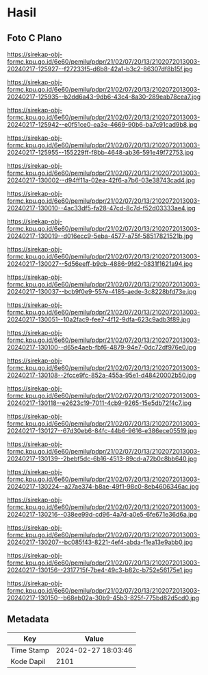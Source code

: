 # Hasil

## Foto C Plano

https://sirekap-obj-formc.kpu.go.id/6e60/pemilu/pdpr/21/02/07/20/13/2102072013003-20240217-125927--f27233f5-d6b8-42a1-b3c2-86307df8b15f.jpg

https://sirekap-obj-formc.kpu.go.id/6e60/pemilu/pdpr/21/02/07/20/13/2102072013003-20240217-125935--b2dd6a43-9db6-43c4-8a30-289eab78cea7.jpg

https://sirekap-obj-formc.kpu.go.id/6e60/pemilu/pdpr/21/02/07/20/13/2102072013003-20240217-125942--e0f51ce0-ea3e-4669-90b6-ba7c91cad9b8.jpg

https://sirekap-obj-formc.kpu.go.id/6e60/pemilu/pdpr/21/02/07/20/13/2102072013003-20240217-125955--155229ff-f8bb-4648-ab36-591e49f72753.jpg

https://sirekap-obj-formc.kpu.go.id/6e60/pemilu/pdpr/21/02/07/20/13/2102072013003-20240217-130002--d94ff11a-02ea-42f6-a7b6-03e38743cad4.jpg

https://sirekap-obj-formc.kpu.go.id/6e60/pemilu/pdpr/21/02/07/20/13/2102072013003-20240217-130010--4ac33df5-fa28-47cd-8c7d-f52d03333ae4.jpg

https://sirekap-obj-formc.kpu.go.id/6e60/pemilu/pdpr/21/02/07/20/13/2102072013003-20240217-130019--d016ecc9-5eba-4577-a75f-58517821521b.jpg

https://sirekap-obj-formc.kpu.go.id/6e60/pemilu/pdpr/21/02/07/20/13/2102072013003-20240217-130027--5d56eeff-b9cb-4886-9fd2-0831f1621a94.jpg

https://sirekap-obj-formc.kpu.go.id/6e60/pemilu/pdpr/21/02/07/20/13/2102072013003-20240217-130037--bcb9f0e9-557e-4185-aede-3c8228bfd73e.jpg

https://sirekap-obj-formc.kpu.go.id/6e60/pemilu/pdpr/21/02/07/20/13/2102072013003-20240217-130051--10a2fac9-fee7-4f12-9dfa-623c9adb3f89.jpg

https://sirekap-obj-formc.kpu.go.id/6e60/pemilu/pdpr/21/02/07/20/13/2102072013003-20240217-130100--d65e4aeb-fbf6-4879-94e7-0dc72df976e0.jpg

https://sirekap-obj-formc.kpu.go.id/6e60/pemilu/pdpr/21/02/07/20/13/2102072013003-20240217-130108--2fcce9fc-852a-455a-95e1-d48420002b50.jpg

https://sirekap-obj-formc.kpu.go.id/6e60/pemilu/pdpr/21/02/07/20/13/2102072013003-20240217-130118--e2623c19-7011-4cb9-9265-15e5db72f4c7.jpg

https://sirekap-obj-formc.kpu.go.id/6e60/pemilu/pdpr/21/02/07/20/13/2102072013003-20240217-130127--67d30eb6-84fc-44b6-9616-e386ece05519.jpg

https://sirekap-obj-formc.kpu.go.id/6e60/pemilu/pdpr/21/02/07/20/13/2102072013003-20240217-130139--2bebf5dc-6b16-4513-89cd-a72b0c8bb640.jpg

https://sirekap-obj-formc.kpu.go.id/6e60/pemilu/pdpr/21/02/07/20/13/2102072013003-20240217-130224--a27ae374-b8ae-49f1-98c0-8eb4606346ac.jpg

https://sirekap-obj-formc.kpu.go.id/6e60/pemilu/pdpr/21/02/07/20/13/2102072013003-20240217-130216--038ee99d-cd96-4a7d-a0e5-6fe671e36d6a.jpg

https://sirekap-obj-formc.kpu.go.id/6e60/pemilu/pdpr/21/02/07/20/13/2102072013003-20240217-130207--bc085f43-8221-4ef4-abda-f1ea13e9abb0.jpg

https://sirekap-obj-formc.kpu.go.id/6e60/pemilu/pdpr/21/02/07/20/13/2102072013003-20240217-130156--2317715f-7be4-49c3-b82c-b752e56175e1.jpg

https://sirekap-obj-formc.kpu.go.id/6e60/pemilu/pdpr/21/02/07/20/13/2102072013003-20240217-130150--b68eb02a-30b9-45b3-825f-775bd82d5cd0.jpg


## Metadata

| Key        | Value               |
| ---------- | ------------------- |
| Time Stamp | 2024-02-27 18:03:46 |
| Kode Dapil | 2101                |



